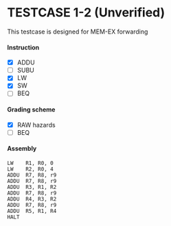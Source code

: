 # TESTCASE 1-2 (Unverified)

This testcase is designed for MEM-EX forwarding

#### Instruction
- [x] ADDU
- [ ] SUBU
- [x] LW
- [x] SW
- [ ] BEQ

#### Grading scheme
- [x] RAW hazards
- [ ] BEQ

#### Assembly
```
LW    R1, R0, 0
LW    R2, R0, 4
ADDU  R7, R8, r9
ADDU  R7, R8, r9
ADDU  R3, R1, R2
ADDU  R7, R8, r9
ADDU  R4, R3, R2
ADDU  R7, R8, r9
ADDU  R5, R1, R4
HALT
```